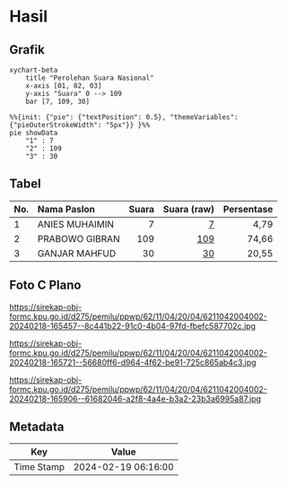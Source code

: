 # Hasil

## Grafik

```mermaid
xychart-beta
    title "Perolehan Suara Nasional"
    x-axis [01, 02, 03]
    y-axis "Suara" 0 --> 109
    bar [7, 109, 30]
```

```mermaid
%%{init: {"pie": {"textPosition": 0.5}, "themeVariables": {"pieOuterStrokeWidth": "5px"}} }%%
pie showData
    "1" : 7
    "2" : 109
    "3" : 30
```

## Tabel

| No. | Nama Paslon    | Suara | Suara (raw) | Persentase |
|:--- |:-------------- | -----:| -----------:| ----------:|
| 1   | ANIES MUHAIMIN | 7     | [7][p-1]    | 4,79       |
| 2   | PRABOWO GIBRAN | 109   | [109][p-2]  | 74,66      |
| 3   | GANJAR MAHFUD  | 30    | [30][p-3]   | 20,55      |


[p-1]: https://github.com/gigit-pemilu/pemilu-2024/blob/main/pilpres/hitung-suara/sub/62-kalimantan-tengah/sub/11-pulang-pisau/sub/04-banama-tingang/sub/2004-hurung/sub/002-tps/sub/paslon-1.txt
[p-2]: https://github.com/gigit-pemilu/pemilu-2024/blob/main/pilpres/hitung-suara/sub/62-kalimantan-tengah/sub/11-pulang-pisau/sub/04-banama-tingang/sub/2004-hurung/sub/002-tps/sub/paslon-2.txt
[p-3]: https://github.com/gigit-pemilu/pemilu-2024/blob/main/pilpres/hitung-suara/sub/62-kalimantan-tengah/sub/11-pulang-pisau/sub/04-banama-tingang/sub/2004-hurung/sub/002-tps/sub/paslon-3.txt

## Foto C Plano

https://sirekap-obj-formc.kpu.go.id/d275/pemilu/ppwp/62/11/04/20/04/6211042004002-20240218-165457--8c441b22-91c0-4b04-97fd-fbefc587702c.jpg

https://sirekap-obj-formc.kpu.go.id/d275/pemilu/ppwp/62/11/04/20/04/6211042004002-20240218-165721--56680ff6-d964-4f62-be91-725c865ab4c3.jpg

https://sirekap-obj-formc.kpu.go.id/d275/pemilu/ppwp/62/11/04/20/04/6211042004002-20240218-165906--61682046-a2f8-4a4e-b3a2-23b3a6995a87.jpg


## Metadata

| Key        | Value               |
| ---------- | ------------------- |
| Time Stamp | 2024-02-19 06:16:00 |



